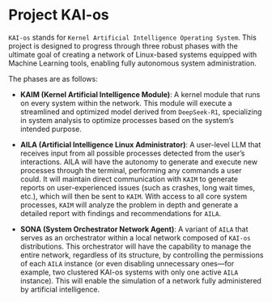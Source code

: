 # Project KAI-os

`KAI-os` stands for `Kernel Artificial Intelligence Operating System`. This project is designed to progress through three robust phases with the ultimate goal of creating a network of Linux-based systems equipped with Machine Learning tools, enabling fully autonomous system administration.

The phases are as follows:  

- **KAIM (Kernel Artificial Intelligence Module)**: A kernel module that runs on every system within the network. This module will execute a streamlined and optimized model derived from `DeepSeek-R1`, specializing in system analysis to optimize processes based on the system’s intended purpose.

- **AILA (Artificial Intelligence Linux Administrator)**: A user-level LLM that receives input from all possible processes detected from the user’s interactions. AILA will have the autonomy to generate and execute new processes through the terminal, performing any commands a user could. It will maintain direct communication with `KAIM` to generate reports on user-experienced issues (such as crashes, long wait times, etc.), which will then be sent to `KAIM`. With access to all core system processes, `KAIM` will analyze the problem in depth and generate a detailed report with findings and recommendations for `AILA`.

- **SONA (System Orchestrator Network Agent)**: A variant of `AILA` that serves as an orchestrator within a local network composed of `KAI-os` distributions. This orchestrator will have the capability to manage the entire network, regardless of its structure, by controlling the permissions of each `AILA` instance (or even disabling unnecessary ones—for example, two clustered KAI-os systems with only one active `AILA` instance). This will enable the simulation of a network fully administered by artificial intelligence.  
